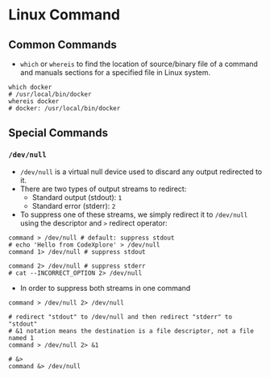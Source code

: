 # Linux Command

## Common Commands

- `which` or `whereis` to find the location of source/binary file of a command and manuals sections for a specified file in Linux system.

```shell
which docker
# /usr/local/bin/docker
whereis docker
# docker: /usr/local/bin/docker
```

## Special Commands

### `/dev/null`

- `/dev/null` is a virtual null device used to discard any output redirected to it.
- There are two types of output streams to redirect:
  - Standard output (stdout): `1`
  - Standard error (stderr): `2`
- To suppress one of these streams, we simply redirect it to `/dev/null` using the descriptor and `>` redirect operator:

```shell
command > /dev/null # default: suppress stdout
# echo 'Hello from CodeXplore' > /dev/null
command 1> /dev/null # suppress stdout

command 2> /dev/null # suppress stderr
# cat --INCORRECT_OPTION 2> /dev/null
```

- In order to suppress both streams in one command

```shell
command > /dev/null 2> /dev/null

# redirect "stdout" to /dev/null and then redirect "stderr" to "stdout"
# &1 notation means the destination is a file descriptor, not a file named 1
command > /dev/null 2> &1

# &>
command &> /dev/null
```
